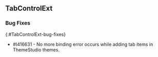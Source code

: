 ## TabControlExt

### Bug Fixes
{:#TabControlExt-bug-fixes}

* \#I416631 - No more binding error occurs while adding tab items in ThemeStudio themes.